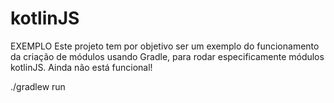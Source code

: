 # kotlinJS

EXEMPLO
Este projeto tem por objetivo ser um exemplo do funcionamento da criação de módulos usando Gradle, para rodar especificamente módulos kotlinJS.
Ainda não está funcional!

./gradlew run
